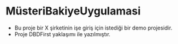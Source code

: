 # MüsteriBakiyeUygulamasi

+ Bu proje bir X şirketinin işe giriş için istediği bir demo projesidir.
+ Proje DBDFirst yaklaşımı ile yazılmıştır.
